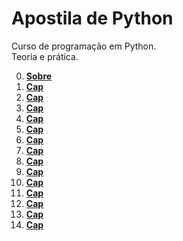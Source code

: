 # Apostila de Python
  
Curso de programação em Python.  
Teoria e prática.  

0. [**Sobre**](about.md)
1. [**Cap**](xxx.md)
2. [**Cap**](xxx.md)
3. [**Cap**](xxx.md)
4. [**Cap**](xxx.md)
5. [**Cap**](xxx.md)
6. [**Cap**](xxx.md)
7. [**Cap**](xxx.md)
8. [**Cap**](xxx.md)
9. [**Cap**](xxx.md)
10. [**Cap**](xxx.md)
11. [**Cap**](xxx.md)
12. [**Cap**](xxx.md)
13. [**Cap**](xxx.md)
14. [**Cap**](xxx.md)